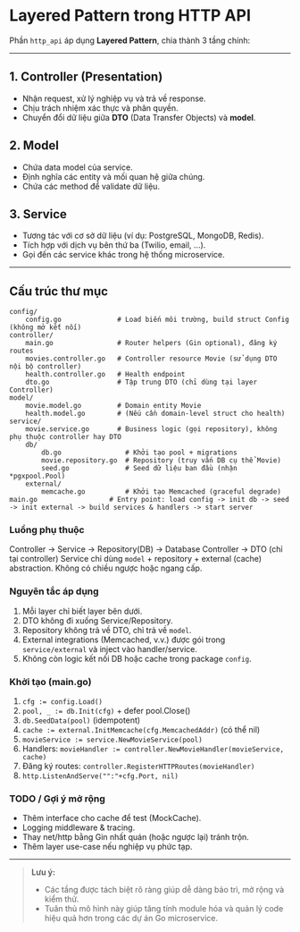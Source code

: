 # Layered Pattern trong HTTP API

Phần `http_api` áp dụng **Layered Pattern**, chia thành 3 tầng chính:

---

## 1. Controller (Presentation)
- Nhận request, xử lý nghiệp vụ và trả về response.
- Chịu trách nhiệm xác thực và phân quyền.
- Chuyển đổi dữ liệu giữa **DTO** (Data Transfer Objects) và **model**.

## 2. Model
- Chứa data model của service.
- Định nghĩa các entity và mối quan hệ giữa chúng.
- Chứa các method để validate dữ liệu.

## 3. Service
- Tương tác với cơ sở dữ liệu (ví dụ: PostgreSQL, MongoDB, Redis).
- Tích hợp với dịch vụ bên thứ ba (Twilio, email, ...).
- Gọi đến các service khác trong hệ thống microservice.

---

## Cấu trúc thư mục

```plaintext
config/
    config.go              # Load biến môi trường, build struct Config (không mở kết nối)
controller/
    main.go                # Router helpers (Gin optional), đăng ký routes
    movies.controller.go   # Controller resource Movie (sử dụng DTO nội bộ controller)
    health.controller.go   # Health endpoint
    dto.go                 # Tập trung DTO (chỉ dùng tại layer Controller)
model/
    movie.model.go         # Domain entity Movie
    health.model.go        # (Nếu cần domain-level struct cho health)
service/
    movie.service.go       # Business logic (gọi repository), không phụ thuộc controller hay DTO
    db/
        db.go                # Khởi tạo pool + migrations
        movie.repository.go  # Repository (truy vấn DB cụ thể Movie)
        seed.go              # Seed dữ liệu ban đầu (nhận *pgxpool.Pool)
    external/
        memcache.go          # Khởi tạo Memcached (graceful degrade)
main.go                  # Entry point: load config -> init db -> seed -> init external -> build services & handlers -> start server
```

### Luồng phụ thuộc
Controller -> Service -> Repository(DB) -> Database
Controller -> DTO (chỉ tại controller)
Service chỉ dùng `model` + repository + external (cache) abstraction.
Không có chiều ngược hoặc ngang cấp.

### Nguyên tắc áp dụng
1. Mỗi layer chỉ biết layer bên dưới.
2. DTO không đi xuống Service/Repository.
3. Repository không trả về DTO, chỉ trả về `model`.
4. External integrations (Memcached, v.v.) được gói trong `service/external` và inject vào handler/service.
5. Không còn logic kết nối DB hoặc cache trong package `config`.

### Khởi tạo (main.go)
1. `cfg := config.Load()`
2. `pool, _ := db.Init(cfg)` + defer pool.Close()
3. `db.SeedData(pool)` (idempotent)
4. `cache := external.InitMemcache(cfg.MemcachedAddr)` (có thể nil)
5. `movieService := service.NewMovieService(pool)`
6. Handlers: `movieHandler := controller.NewMovieHandler(movieService, cache)`
7. Đăng ký routes: `controller.RegisterHTTPRoutes(movieHandler)`
8. `http.ListenAndServe("":"+cfg.Port, nil)`

### TODO / Gợi ý mở rộng
- Thêm interface cho cache để test (MockCache).
- Logging middleware & tracing.
- Thay net/http bằng Gin nhất quán (hoặc ngược lại) tránh trộn.
- Thêm layer use-case nếu nghiệp vụ phức tạp.

---

> **Lưu ý:**  
> - Các tầng được tách biệt rõ ràng giúp dễ dàng bảo trì, mở rộng và kiểm thử.  
> - Tuân thủ mô hình này giúp tăng tính module hóa và quản lý code hiệu quả hơn trong các dự án Go microservice.

